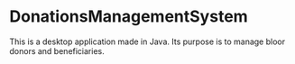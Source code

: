 # DonationsManagementSystem

This is a desktop application made in Java. Its purpose is to manage bloor donors and beneficiaries.
